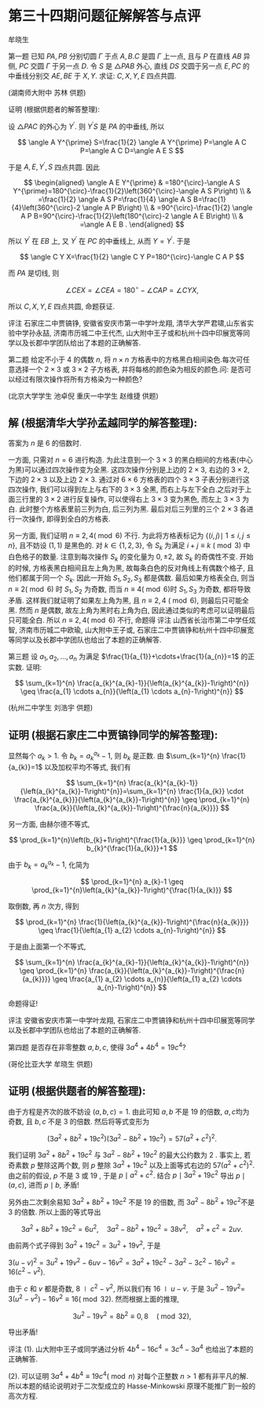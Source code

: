# 第三十四期问题征解解答与点评 

牟晓生

第一题 已知 $P A, P B$ 分别切圆 $\Gamma$ 于点 $A, B . C$ 是圆 $\Gamma$ 上一点, 且与 $P$ 在直线 $A B$ 异侧, $P C$ 交圆 $\Gamma$ 于另一点 $D$. 令 $S$ 是 $\triangle P A B$ 外心, 直线 $D S$ 交圆于另一点 $E, P C$ 的中垂线分别交 $A E, B E$ 于 $X, Y$. 求证: $C, X, Y, E$ 四点共圆.

(湖南师大附中 苏林 供题)

证明 (根据供题者的解答整理):



设 $\triangle P A C$ 的外心为 $Y^{\prime}$. 则 $Y^{\prime} S$ 是 $P A$ 的中垂线, 所以

$$
\angle A Y^{\prime} S=\frac{1}{2} \angle A Y^{\prime} P=\angle A C P=\angle A C D=\angle A E S
$$

于是 $A, E, Y^{\prime}, S$ 四点共圆. 因此

$$
\begin{aligned}
\angle A E Y^{\prime} & =180^{\circ}-\angle A S Y^{\prime}=180^{\circ}-\frac{1}{2}\left(360^{\circ}-\angle A S P\right) \\
& =\frac{1}{2} \angle A S P=\frac{1}{4} \angle A S B=\frac{1}{4}\left(360^{\circ}-2 \angle A P B\right) \\
& =90^{\circ}-\frac{1}{2} \angle A P B=90^{\circ}-\frac{1}{2}\left(180^{\circ}-2 \angle A E B\right) \\
& =\angle A E B .
\end{aligned}
$$

所以 $Y^{\prime}$ 在 $E B$ 上, 又 $Y^{\prime}$ 在 $P C$ 的中垂线上, 从而 $Y=Y^{\prime}$.
于是

$$
\angle C Y X=\frac{1}{2} \angle C Y P=180^{\circ}-\angle C A P
$$

而 $P A$ 是切线, 则

$$
\angle C E X=\angle C E A=180^{\circ}-\angle C A P=\angle C Y X,
$$

所以 $C, X, Y, E$ 四点共圆, 命题获证.

评注 石家庄二中贾镐铮, 安徽省安庆市第一中学叶龙翔, 清华大学严君啸,山东省实验中学孙永喆, 济南市历城二中王代杰, 山大附中王子或和杭州十四中印展宽等同学以及长郡中学团队给出了本题的正确解答.

第二题 给定不小于 4 的偶数 $n$, 将 $n \times n$ 方格表中的方格黑白相间染色.每次可任意选择一个 $2 \times 3$ 或 $3 \times 2$ 子方格表, 并将每格的颜色染为相反的颜色.问: 是否可以经过有限次操作将所有方格染为一种颜色?

(北京大学学生 池卓倪 重庆一中学生 赵维捷 供题)

## 解 (根据清华大学孙孟越同学的解答整理):

答案为 $n$ 是 6 的倍数时.

一方面, 只需对 $n=6$ 进行构造. 为此注意到一个 $3 \times 3$ 的黑白相间的方格表(中心为黑)可以通过四次操作变为全黑. 这四次操作分别是上边的 $2 \times 3$, 右边的 $3 \times 2$, 下边的 $2 \times 3$ 以及上边 $2 \times 3$. 通过对 $6 \times 6$ 方格表的四个 $3 \times 3$ 子表分别进行这四次操作, 我们可以得到左上与右下的 $3 \times 3$ 全黑, 而右上与左下全白.之后对于上面三行里的 $3 \times 2$ 进行反复操作, 可以使得右上 $3 \times 3$ 变为黑色, 而左上 $3 \times 3$ 为白. 此时整个方格表里前三列为白, 后三列为黑. 最后对后三列里的三个 $2 \times 3$ 各进行一次操作, 即得到全白的方格表.

另一方面, 我们证明 $n \equiv 2,4(\bmod 6)$ 不行. 为此将方格表标记为 $\{(i, j) \mid$ $1 \leq i, j \leq n\}$, 且不妨设 $(1,1)$ 是黑色的. 对 $k \in\{1,2,3\}$, 令 $S_{k}$ 为满足 $i+j \equiv k$ $(\bmod 3)$ 中白色格子的数量. 注意到每次操作 $S_{k}$ 的变化量为 $0, \pm 2$, 故 $S_{k}$ 的奇偶性不变. 开始的时候, 方格表黑白相间且左上角为黑, 故每条白色的反对角线上有偶数个格子, 且他们都属于同一个 $S_{k}$. 因此一开始 $S_{1}, S_{2}, S_{3}$ 都是偶数. 最后如果方格表全白, 则当 $n \equiv 2(\bmod 6)$ 时 $S_{1}, S_{2}$ 为奇数, 而当 $n \equiv 4(\bmod 6)$时 $S_{1}, S_{3}$ 为奇数, 都将导致矛盾. 这样我们就证明了如果左上角为黑, 且 $n \equiv 2,4$ $(\bmod 6)$, 则最后只可能全黑. 然而 $n$ 是偶数, 故左上角为黑时右上角为白, 因此通过类似的考虑可以证明最后只可能全白. 所以 $n \equiv 2,4(\bmod 6)$ 不行, 命题得
评注 山西省长治市第二中学任炫智, 济南市历城二中欧瑜, 山大附中王子或, 石家庄二中贾镐铮和杭州十四中印展宽等同学以及长郡中学团队也给出了本题的正确解答.

第三题 设 $a_{1}, a_{2}, \ldots, a_{n}$ 为满足 $\frac{1}{a_{1}}+\cdots+\frac{1}{a_{n}}=1$ 的正实数. 证明:

$$
\sum_{k=1}^{n} \frac{a_{k}^{a_{k}-1}}{\left(a_{k}^{a_{k}}-1\right)^{n}} \geq \frac{a_{1} \cdots a_{n}}{\left(a_{1} \cdots a_{n}-1\right)^{n}}
$$

(杭州二中学生 刘浩宇 供题)

## 证明 (根据石家庄二中贾镐铮同学的解答整理):

显然每个 $a_{k}>1$. 令 $b_{k}=a_{k}^{a_{k}}-1$, 则 $b_{k}$ 是正数. 由 $\sum_{k=1}^{n} \frac{1}{a_{k}}=1$ 以及加权平均不等式, 我们有

$$
\sum_{k=1}^{n} \frac{a_{k}^{a_{k}-1}}{\left(a_{k}^{a_{k}}-1\right)^{n}}=\sum_{k=1}^{n} \frac{1}{a_{k}} \cdot \frac{a_{k}^{a_{k}}}{\left(a_{k}^{a_{k}}-1\right)^{n}} \geq \prod_{k=1}^{n} \frac{a_{k}}{\left(a_{k}^{a_{k}}-1\right)^{\frac{n}{a_{k}}}}
$$

另一方面, 由赫尔德不等式,

$$
\prod_{k=1}^{n}\left(b_{k}+1\right)^{\frac{1}{a_{k}}} \geq \prod_{k=1}^{n} b_{k}^{\frac{1}{a_{k}}}+1
$$

由于 $b_{k}=a_{k}^{a_{k}}-1$, 化简为

$$
\prod_{k=1}^{n} a_{k}-1 \geq \prod_{k=1}^{n}\left(a_{k}^{a_{k}}-1\right)^{\frac{1}{a_{k}}}
$$

取倒数, 再 $n$ 次方, 得到

$$
\prod_{k=1}^{n} \frac{1}{\left(a_{k}^{a_{k}}-1\right)^{\frac{n}{a_{k}}}} \geq \frac{1}{\left(a_{1} a_{2} \cdots a_{n}-1\right)^{n}}
$$

于是由上面第一个不等式,

$$
\sum_{k=1}^{n} \frac{a_{k}^{a_{k}-1}}{\left(a_{k}^{a_{k}}-1\right)^{n}} \geq \prod_{k=1}^{n} \frac{a_{k}}{\left(a_{k}^{a_{k}}-1\right)^{\frac{n}{a_{k}}}} \geq \frac{a_{1} a_{2} \cdots a_{n}}{\left(a_{1} a_{2} \cdots a_{n}-1\right)^{n}}
$$

命题得证!

评注 安徽省安庆市第一中学叶龙翔, 石家庄二中贾镐铮和杭州十四中印展宽等同学以及长郡中学团队也给出了本题的正确解答.

第四题 是否存在非零整数 $a, b, c$, 使得 $3 a^{4}+4 b^{4}=19 c^{4} ?$

(哥伦比亚大学 牟晓生 供题)

## 证明 (根据供题者的解答整理):

由于方程是齐次的故不妨设 $(a, b, c)=1$. 由此可知 $a, b$ 不是 19 的倍数, $a, c$均为奇数, 且 $b, c$ 不是 3 的倍数. 然后将等式变形为

$$
\left(3 a^{2}+8 b^{2}+19 c^{2}\right)\left(3 a^{2}-8 b^{2}+19 c^{2}\right)=57\left(a^{2}+c^{2}\right)^{2} \text {. }
$$

我们证明 $3 a^{2}+8 b^{2}+19 c^{2}$ 与 $3 a^{2}-8 b^{2}+19 c^{2}$ 的最大公约数为 2 . 事实上, 若奇素数 $p$ 整除这两个数, 则 $p$ 整除 $3 a^{2}+19 c^{2}$ 以及上面等式右边的 $57\left(a^{2}+c^{2}\right)^{2}$. 由之前的假设, $p$ 不是 3 或 19 , 于是 $p \mid a^{2}+c^{2}$. 结合 $p \mid 3 a^{2}+19 c^{2}$ 导出 $p \mid(a, c)$, 进而 $p \mid b$, 矛盾!

另外由二次剩余易知 $3 a^{2}+8 b^{2}+19 c^{2}$ 不是 19 的倍数, 而 $3 a^{2}-8 b^{2}+19 c^{2}$不是 3 的倍数. 所以上面的等式导出

$$
3 a^{2}+8 b^{2}+19 c^{2}=6 u^{2}, \quad 3 a^{2}-8 b^{2}+19 c^{2}=38 v^{2}, \quad a^{2}+c^{2}=2 u v .
$$

由前两个式子得到 $3 a^{2}+19 c^{2}=3 u^{2}+19 v^{2}$, 于是

$3(u-v)^{2}=3 u^{2}+19 v^{2}-6 u v-16 v^{2}=3 a^{2}+19 c^{2}-3 a^{2}-3 c^{2}-16 v^{2}=16\left(c^{2}-v^{2}\right)$.

由于 $c$ 和 $v$ 都是奇数, $8 \mid c^{2}-v^{2}$, 所以我们有 $16 \mid u-v$. 于是 $3 u^{2}-19 v^{2}=$ $3\left(u^{2}-v^{2}\right)-16 v^{2} \equiv 16(\bmod 32)$. 然而根据上面的推理,

$$
3 u^{2}-19 v^{2}=8 b^{2} \equiv 0,8 \quad(\bmod 32),
$$

导出矛盾!

评注 (1). 山大附中王子或同学通过分析 $4 b^{4}-16 c^{4}=3 c^{4}-3 a^{4}$ 也给出了本题的正确解答.

(2). 可以证明 $3 a^{4}+4 b^{4} \equiv 19 c^{4}(\bmod n)$ 对每个正整数 $n>1$ 都有非平凡的解. 所以本题的结论说明对于二次型成立的 Hasse-Minkowski 原理不能推广到一般的高次方程.

